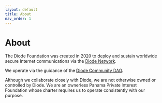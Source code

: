 ```yaml
---
layout: default
title: About
nav_order: 1
---
```


# About


The Diode Foundation was created in 2020 to deploy and sustain worldwide secure Internet communications via the [Diode Network](/docs/diode_network.html).

We operate via the guidance of the [Diode Community DAO](/docs/dao.html).

Although we collaborate closely with Diode, we are not otherwise owned or controlled by Diode.  We are an ownerless Panama Private Interest Foundation whose charter requires us to operate consistently with our purpose.
